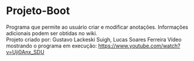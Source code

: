 # Projeto-Boot  
Programa que permite ao usuário criar e modificar anotações. Informações adicionais podem ser obtidas no wiki.  
Projeto criado por: Gustavo Lackeski Suigh, Lucas Soares Ferreira
Vídeo mostrando o programa em execução: https://www.youtube.com/watch?v=Uji0Anx_SDU
